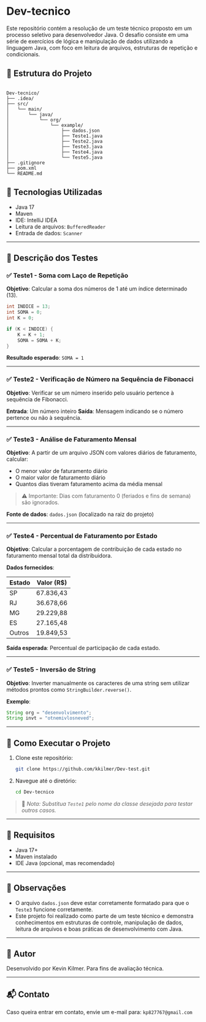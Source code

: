 # Dev-tecnico

Este repositório contém a resolução de um teste técnico proposto em um processo seletivo para desenvolvedor Java. O desafio consiste em uma série de exercícios de lógica e manipulação de dados utilizando a linguagem Java, com foco em leitura de arquivos, estruturas de repetição e condicionais.

## 📁 Estrutura do Projeto

```

Dev-tecnico/
├── .idea/
├── src/
│   └── main/
│       └── java/
│           └── org/
│               └── example/
│                   ├── dados.json  
│                   ├── Teste1.java
│                   ├── Teste2.java
│                   ├── Teste3.java
│                   ├── Teste4.java
│                   └── Teste5.java
├── .gitignore
├── pom.xml
└── README.md

````

## 🚀 Tecnologias Utilizadas

- Java 17
- Maven
- IDE: IntelliJ IDEA
- Leitura de arquivos: `BufferedReader`
- Entrada de dados: `Scanner`

---

## 📄 Descrição dos Testes

### ✅ Teste1 - Soma com Laço de Repetição

**Objetivo**: Calcular a soma dos números de 1 até um índice determinado (13).

```java
int INDICE = 13;
int SOMA = 0;
int K = 0;

if (K < INDICE) {
    K = K + 1;
    SOMA = SOMA + K;
}
````

**Resultado esperado**: `SOMA = 1`

---

### ✅ Teste2 - Verificação de Número na Sequência de Fibonacci

**Objetivo**: Verificar se um número inserido pelo usuário pertence à sequência de Fibonacci.

**Entrada**: Um número inteiro
**Saída**: Mensagem indicando se o número pertence ou não à sequência.

---

### ✅ Teste3 - Análise de Faturamento Mensal

**Objetivo**: A partir de um arquivo JSON com valores diários de faturamento, calcular:

* O menor valor de faturamento diário
* O maior valor de faturamento diário
* Quantos dias tiveram faturamento acima da média mensal

> ⚠️ Importante: Dias com faturamento 0 (feriados e fins de semana) são ignorados.

**Fonte de dados**: `dados.json` (localizado na raiz do projeto)

---

### ✅ Teste4 - Percentual de Faturamento por Estado

**Objetivo**: Calcular a porcentagem de contribuição de cada estado no faturamento mensal total da distribuidora.

**Dados fornecidos**:

| Estado | Valor (R\$) |
| ------ | ----------- |
| SP     | 67.836,43   |
| RJ     | 36.678,66   |
| MG     | 29.229,88   |
| ES     | 27.165,48   |
| Outros | 19.849,53   |

**Saída esperada**: Percentual de participação de cada estado.

---

### ✅ Teste5 - Inversão de String

**Objetivo**: Inverter manualmente os caracteres de uma string sem utilizar métodos prontos como `StringBuilder.reverse()`.

**Exemplo**:

```java
String org = "desenvolvimento";
String invt = "otnemivlosneved";
```

---

## 🔧 Como Executar o Projeto

1. Clone este repositório:

   ```bash
   git clone https://github.com/kkilmer/Dev-test.git
   ```

2. Navegue até o diretório:

   ```bash
   cd Dev-tecnico
   ```

> 📝 *Nota: Substitua `Teste1` pelo nome da classe desejada para testar outros casos.*

---

## 📂 Requisitos

* Java 17+
* Maven instalado
* IDE Java (opcional, mas recomendado)

---

## 📌 Observações

* O arquivo `dados.json` deve estar corretamente formatado para que o `Teste3` funcione corretamente.
* Este projeto foi realizado como parte de um teste técnico e demonstra conhecimentos em estruturas de controle, manipulação de dados, leitura de arquivos e boas práticas de desenvolvimento com Java.

---

## 🧠 Autor

Desenvolvido por Kevin Kilmer.
Para fins de avaliação técnica.

---

## 📬 Contato

Caso queira entrar em contato, envie um e-mail para: `kp827767@gmail.com`

